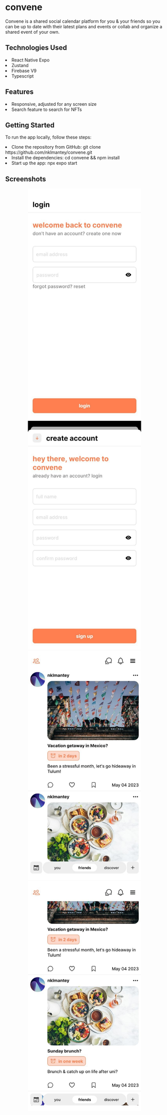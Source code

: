 # convene
Convene is a shared social calendar platform for you &amp; your friends so you can be up to date with their latest plans and events or collab and organize a shared event of your own.

## Technologies Used
<li>React Native Expo</li>
<li>Zustand</li>
<li>Firebase V9</li>
<li>Typescript</li>

## Features
<li>Responsive, adjusted for any screen size</li>
<li>Search feature to search for NFTs</li>

## Getting Started
To run the app locally, follow these steps:

<li>Clone the repository from GitHub: git clone https://github.com/nklmantey/convene.git</li>
<li>Install the dependencies: cd convene && npm install</li>
<li>Start up the app: npx expo start</li>

## Screenshots
<p align="center">
  <img src="screenshots/login.jpg" width="360" />
  <img src="screenshots/signup.jpg" width="360" />
  <img src="screenshots/friends1.jpg" width="360" />
  <img src="screenshots/friends2.jpg" width="360" />
</p>
